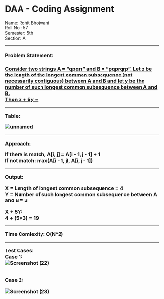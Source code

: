 <h1> DAA - Coding Assignment </h1>

Name: Rohit Bhojwani <br>
Roll No.: 57 <br>
Semester: 5th <br>
Section: A <br>
<hr>

<h3>Problem Statement: <h3>

<u>Consider two strings A = “qpqrr” and B = “pqprqrp”. Let x be the length of the longest common
subsequence (not necessarily contiguous) between A and B and let y be the number of such longest
common subsequence between A and B. 
<br>
Then x + 5y = </u>
<hr>

Table:

![unnamed](https://user-images.githubusercontent.com/91414774/202891817-9c558367-5737-4e4b-ad93-ead4670bda47.jpg)

<hr>
  
<Approach:>
 
If there is match, A[i, j] = A[i - 1, j - 1] + 1
<br>
If not match: max(A[i - 1, jl, A[i, j - 1])

<hr>
  
Output:

X = Length of longest common subsequence = 4
<br>
Y = Number of such longest common subsequence between A and B = 3

X + 5Y:
<br>
4 + (5*3) = 19

<hr>
  
Time Comlexity: O(N^2) 

<hr>
  
Test Cases:
<br>
Case 1:
<br>
  ![Screenshot (22)](https://user-images.githubusercontent.com/91414774/202909332-00f9a774-0424-4ceb-acf9-170efa33440e.png)
  
<br>
Case 2:
  <br>

![Screenshot (23)](https://user-images.githubusercontent.com/91414774/202920949-53136df2-42bb-45c9-8a3b-2d251bf786b8.png)
  

